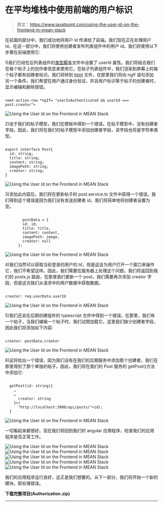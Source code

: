 # 在平均堆栈中使用前端的用户标识

> 原文：<https://www.javatpoint.com/using-the-user-id-on-the-frontend-in-mean-stack>

在前面的部分中，我们成功地将用户 id 传递给了前端。我们现在正在处理用户 id，在这一部分中，我们将使用创建者发布列表组件中的用户 id。我们将使用以下步骤在前端使用它:

1)我们已经在后列表组件的[类型脚本](https://www.javatpoint.com/typescript-tutorial)文件中设置了 userId 属性。我们将结合我们在每个帖子上的创作者信息来使用它。在帖子列表组件中，我们渲染到屏幕上的每个帖子都有创建者标识。我们将转到 [html](https://www.javatpoint.com/html-tutorial) 文件，在那里我们将向 ngIf 语句添加另一个条件。我们希望在用户通过身份验证，并且用户标识等于帖子的创建者时，显示编辑和删除按钮。

```

<mat-action-row *ngIf= "userIsAuthenticated && userId === post.creator">

```

![Using the User Id on the Frontend in MEAN Stack](img/a1f23cfe22c67c318855047bdcebbf20.png)

2)由于我们的帖子模型，我们在模板中得到一个错误。在帖子模型中，没有创建者字段。因此，我们将在我们的帖子模型中添加创建者字段，该字段也将是字符串类型。

```

export interface Post{
  id: string;
  title: string;
  content: string;
  imagePath: string;
  creator: string;
}

```

![Using the User Id on the Frontend in MEAN Stack](img/9af65715400d3581f85d949f5a8efebe.png)

3)添加此内容后，我们将在更新帖子的 post.service.ts 文件中获得一个错误。我们得到这个错误是因为我们没有发送创建者 id。我们将简单地将创建者设置为空。

```

        postData = {
        id: id,
        title: title,
        content: content,
        imagePath: image, 
        creator: null
      };

```

![Using the User Id on the Frontend in MEAN Stack](img/4687dd4fa8897e84e2f7d596a8d5f64a.png)

4)我们当然可以获取当前登录的用户的 Id，但是这会为用户打开一个窗口来操作它，我们不希望这样。因此，我们需要在服务器上处理这个问题。我们将返回到我们的 posts.js 路由，在那里我们更新一个 post，我们需要再次添加 creator 字段，但是这次我们从请求中的用户数据中获取数据。

```

creator: req.userData.userId

```

![Using the User Id on the Frontend in MEAN Stack](img/b1a9cff4a888328e359e3c3bc97904b9.png)

5)我们还会在后期创建组件的 typescript 文件中得到一个错误。在那里，我们有一个帖子，当我们编辑一个帖子时，我们试图加载它。这里我们缺少创建者字段，因此我们将添加如下内容:

```

creator: postData.creator

```

![Using the User Id on the Frontend in MEAN Stack](img/55ed5629107b2ca6b05cdd5a5b9662e3.png)

6)这将给出一个错误，因为我们没有在我们的后期服务中添加那个创建者，我们在那里得到了那个单独的帖子。因此，我们将在我们的 Post 服务的 getPost()方法中添加它:

```

  getPost(id: string){
    …
    …
      creator: string
    }>(
      "http://localhost:3000/api/posts/"+id);
  }

```

![Using the User Id on the Frontend in MEAN Stack](img/e44e709f3b6577649bedc45f2aeb9a16.png)

一切看起来都很好。现在我们将回到我们的 angular 应用程序，检查我们的应用程序是否正常工作。

![Using the User Id on the Frontend in MEAN Stack](img/f1d0ace751737da76ecb5afeb31975e3.png)
![Using the User Id on the Frontend in MEAN Stack](img/9cb0debab26c53527f09895ccf87b35c.png)
![Using the User Id on the Frontend in MEAN Stack](img/b4dc42b89b1db73c7cea665e61956036.png)
![Using the User Id on the Frontend in MEAN Stack](img/91eedda476fa4cc2bd4404a30b653f93.png)
![Using the User Id on the Frontend in MEAN Stack](img/9609670ce2dd12c91356905fa14cd367.png)

我们的应用程序运行良好，这正是我们想要的。从下一部分，我们将开始一个新的模块，即处理错误。

**下载完整项目(Authorization.zip)**

* * *